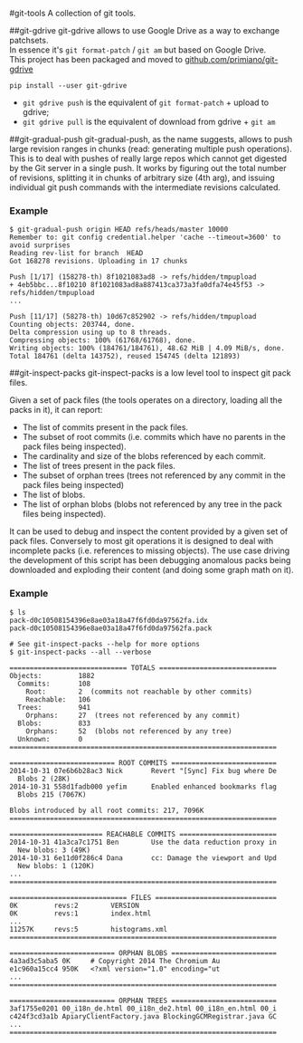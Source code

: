 #git-tools
A collection of git tools.

##git-gdrive
git-gdrive allows to use Google Drive as a way to exchange patchsets.  
In essence it's `git format-patch` / `git am` but based on Google Drive.  
This project has been packaged and moved to
[github.com/primiano/git-gdrive](https://github.com/primiano/git-gdrive)

`pip install --user git-gdrive`

 - `git gdrive push` is the equivalent of `git format-patch` + upload to gdrive;
 - `git gdrive pull` is the equivalent of download from gdrive + `git am`

##git-gradual-push
git-gradual-push, as the name suggests, allows to push large revision ranges
in chunks (read: generating multiple push operations). This is to deal with
pushes of really large repos which cannot get digested by the Git server in a
single push.
It works by figuring out the total number of revisions, splitting it in chunks
of arbitrary size (4th arg), and issuing individual git push commands with the
intermediate revisions calculated.

### Example
    $ git-gradual-push origin HEAD refs/heads/master 10000
    Remember to: git config credential.helper 'cache --timeout=3600' to avoid surprises
    Reading rev-list for branch  HEAD
    Got 168278 revisions. Uploading in 17 chunks

    Push [1/17] (158278-th) 8f1021083ad8 -> refs/hidden/tmpupload
    + 4eb5bbc...8f10210 8f1021083ad8a887413ca373a3fa0dfa74e45f53 -> refs/hidden/tmpupload
    ...

    Push [11/17] (58278-th) 10d67c852902 -> refs/hidden/tmpupload
    Counting objects: 203744, done.
    Delta compression using up to 8 threads.
    Compressing objects: 100% (61768/61768), done.
    Writing objects: 100% (184761/184761), 48.62 MiB | 4.09 MiB/s, done.
    Total 184761 (delta 143752), reused 154745 (delta 121893)


##git-inspect-packs
git-inspect-packs is a low level tool to inspect git pack files.

Given a set of pack files (the tools operates on a directory, loading all the
packs in it), it can report:
  - The list of commits present in the pack files.
  - The subset of root commits (i.e. commits which have no parents in the
    pack files being inspected).
  - The cardinality and size of the blobs referenced by each commit.
  - The list of trees present in the pack files.
  - The subset of orphan trees (trees not referenced by any commit in the
    pack files being inspected)
  - The list of blobs.
  - The list of orphan blobs (blobs not referenced by any tree in the pack files
    being inspected).

It can be used to debug and inspect the content provided by a given set of
pack files. Conversely to most git operations it is designed to deal with
incomplete packs (i.e. references to missing objects).
The use case driving the development of this script has been debugging
anomalous packs being downloaded and exploding their content (and doing some
graph math on it).

### Example

    $ ls
    pack-d0c10508154396e8ae03a18a47f6fd0da97562fa.idx
    pack-d0c10508154396e8ae03a18a47f6fd0da97562fa.pack

    # See git-inspect-packs --help for more options
    $ git-inspect-packs --all --verbose

    ============================= TOTALS =============================
    Objects:         1882
      Commits:       108
        Root:        2  (commits not reachable by other commits)
        Reachable:   106
      Trees:         941
        Orphans:     27  (trees not referenced by any commit)
      Blobs:         833
        Orphans:     52  (blobs not referenced by any tree)
      Unknown:       0
    ==================================================================

    ========================== ROOT COMMITS ==========================
    2014-10-31 07e6b6b28ac3 Nick       Revert "[Sync] Fix bug where De
      Blobs 2 (28K)
    2014-10-31 558d1fadb000 yefim      Enabled enhanced bookmarks flag
      Blobs 215 (7067K)

    Blobs introduced by all root commits: 217, 7096K
    ==================================================================

    ======================= REACHABLE COMMITS ========================
    2014-10-31 41a3ca7c1751 Ben        Use the data reduction proxy in
      New blobs: 3 (49K)
    2014-10-31 6e11d0f286c4 Dana       cc: Damage the viewport and Upd
      New blobs: 1 (120K)
    ...
    ==================================================================

    ============================= FILES ==============================
    0K         revs:2        VERSION
    0K         revs:1        index.html
    ...
    11257K     revs:5        histograms.xml
    ==================================================================

    ========================== ORPHAN BLOBS ==========================
    4a3ad3c5aba5 0K     # Copyright 2014 The Chromium Au
    e1c960a15cc4 950K   <?xml version="1.0" encoding="ut
    ...
    ==================================================================

    ========================== ORPHAN TREES ==========================
    3af1755e0201 00_i18n_de.html 00_i18n_de2.html 00_i18n_en.html 00_i
    c424f3cd3a1b ApiaryClientFactory.java BlockingGCMRegistrar.java GC
    ...
    ==================================================================
